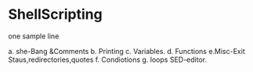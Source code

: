 # ShellScripting
one sample line

a. she-Bang &Comments
b. Printing
c. Variables.
d. Functions
e.Misc-Exit Staus,redirectories,quotes
f. Condiotions
g. loops
SED-editor.
